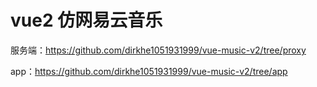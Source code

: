 # vue2 仿网易云音乐

服务端：https://github.com/dirkhe1051931999/vue-music-v2/tree/proxy

app：https://github.com/dirkhe1051931999/vue-music-v2/tree/app
